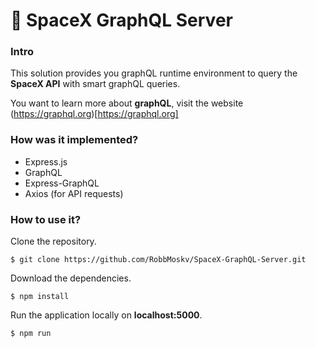 # :rocket: SpaceX GraphQL Server
  
### Intro
  
This solution provides you graphQL runtime environment to query the **SpaceX API** with smart graphQL queries.  
  
You want to learn more about **graphQL**, visit the website (https://graphql.org)[https://graphql.org]

### How was it implemented?

- Express.js
- GraphQL
- Express-GraphQL
- Axios (for API requests)

### How to use it?  
  
Clone the repository.
```
$ git clone https://github.com/RobbMoskv/SpaceX-GraphQL-Server.git
```

Download the dependencies.
```
$ npm install
```

Run the application locally on **localhost:5000**.
```
$ npm run
```